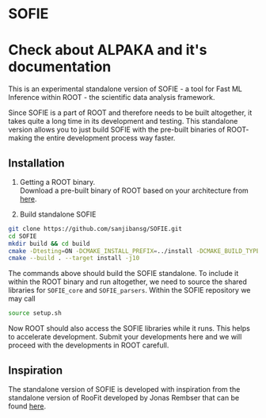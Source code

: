 # SOFIE

# Check about ALPAKA and it's documentation

This is an experimental standalone version of SOFIE - a tool for Fast ML Inference within ROOT - the scientific data analysis framework.

Since SOFIE is a part of ROOT and therefore needs to be built altogether, it takes quite a long time in its development and testing. This standalone version allows you to just build SOFIE with the pre-built binaries of ROOT- making the entire development process way faster.


## Installation

1. Getting a ROOT binary.  
Download a pre-built binary of ROOT based on your architecture from [here](https://root.cern/install/).

2. Build standalone SOFIE
```bash
git clone https://github.com/sanjibansg/SOFIE.git
cd SOFIE
mkdir build && cd build
cmake -Dtesting=ON -DCMAKE_INSTALL_PREFIX=../install -DCMAKE_BUILD_TYPE=RelWithDebInfo ..
cmake --build . --target install -j10
```
The commands above should build the SOFIE standalone. To include it within the ROOT binary and run altogether, we need to source the shared libraries for `SOFIE_core` and `SOFIE_parsers`. Within the SOFIE repository we may call

```bash
source setup.sh

```
Now ROOT should also access the SOFIE libraries while it runs. This helps to accelerate development. Submit your developments here and we will proceed with the developments in ROOT carefull.


    
## Inspiration
The standalone version of SOFIE is developed with inspiration from the standalone version of RooFit developed by Jonas Rembser that can be found [here](https://github.com/guitargeek/roofit).
